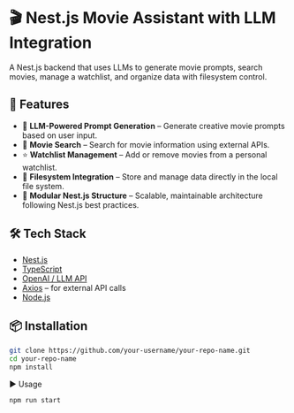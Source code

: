 # 🎬 Nest.js Movie Assistant with LLM Integration

A Nest.js backend that uses LLMs to generate movie prompts, search movies, manage a watchlist, and organize data with filesystem control.

## 🚀 Features

- 🤖 **LLM-Powered Prompt Generation** – Generate creative movie prompts based on user input.
- 🔎 **Movie Search** – Search for movie information using external APIs.
- ⭐ **Watchlist Management** – Add or remove movies from a personal watchlist.
- 📂 **Filesystem Integration** – Store and manage data directly in the local file system.
- 🧱 **Modular Nest.js Structure** – Scalable, maintainable architecture following Nest.js best practices.

## 🛠️ Tech Stack

- [Nest.js](https://nestjs.com/)
- [TypeScript](https://www.typescriptlang.org/)
- [OpenAI / LLM API](https://platform.openai.com/)
- [Axios](https://axios-http.com/) – for external API calls
- [Node.js](https://nodejs.org/)

## 📦 Installation

```bash
git clone https://github.com/your-username/your-repo-name.git
cd your-repo-name
npm install
```

▶️ Usage
```bash
npm run start
```
